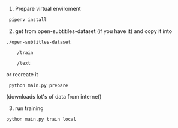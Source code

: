 1.  Prepare virtual enviroment
```sh
 pipenv install
```


2. get from open-subtitiles-dataset (if you have it) and copy it into

```
./open-subtitles-dataset

    /train

    /text
```

or recreate it
```
 python main.py prepare
```
(downloads lot's of data from internet)


3. run training
   
```
python main.py train local
```